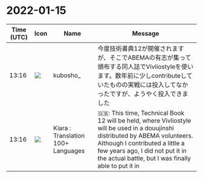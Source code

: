 # 2022-01-15

|Time (UTC)|Icon|Name|Message|
|---|---|---|---|
|13:16|![](https://secure.gravatar.com/avatar/1f9e7066d4a1b6eb720fced005a15e84.jpg?s=72&d=https%3A%2F%2Fa.slack-edge.com%2Fdf10d%2Fimg%2Favatars%2Fava_0003-72.png)|kubosho_|今度技術書典12が開催されますが、そこでABEMAの有志が集って頒布する同人誌でVivliostyleを使います。数年前に少しcontributeしていたものの実戦には投入してなかったですが、ようやく投入できました|
|13:16|![](https://avatars.slack-edge.com/2021-08-02/2324149410423_2aa7423c4133ecb9f168_72.png)|Kiara : Translation 100+ Languages|🇬🇧: This time, Technical Book 12 will be held, where Vivliostyle will be used in a douujinshi distributed by ABEMA volunteers. Although I contributed a little a few years ago, I did not put it in the actual battle, but I was finally able to put it in|
